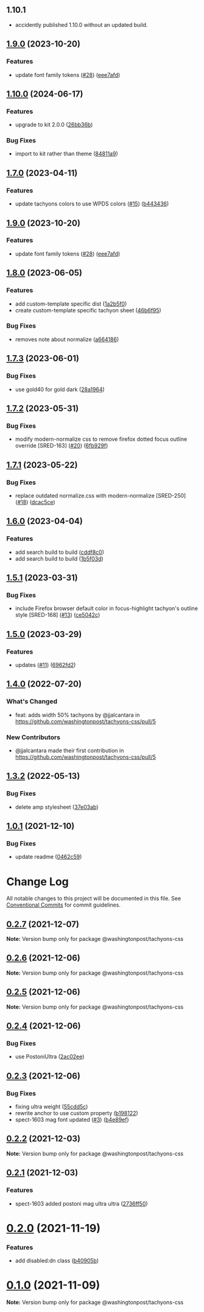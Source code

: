 ## 1.10.1

* accidently published 1.10.0 without an updated build.

## [1.9.0](https://github.com/washingtonpost/tachyons-css/compare/v1.8.0...v1.9.0) (2023-10-20)


### Features

* update font family tokens ([#28](https://github.com/washingtonpost/tachyons-css/issues/28)) ([eee7afd](https://github.com/washingtonpost/tachyons-css/commit/eee7afd045c37b298a739a23424f20a3d9a39fef))

## [1.10.0](https://github.com/washingtonpost/tachyons-css/compare/v1.9.0...v1.10.0) (2024-06-17)


### Features

* upgrade to kit 2.0.0 ([26bb36b](https://github.com/washingtonpost/tachyons-css/commit/26bb36b599e6f960e71543ac23cc3b84adb42149))


### Bug Fixes

* import to kit rather than theme ([84811a9](https://github.com/washingtonpost/tachyons-css/commit/84811a97b6444729540aebaa302772c34cda5769))

## [1.7.0](https://github.com/washingtonpost/tachyons-css/compare/v1.6.0...v1.7.0) (2023-04-11)


### Features

* update tachyons colors to use WPDS colors ([#15](https://github.com/washingtonpost/tachyons-css/issues/15)) ([b443436](https://github.com/washingtonpost/tachyons-css/commit/b443436c620a81ac2aaa9116941e2881cf724d25))

## [1.9.0](https://github.com/washingtonpost/tachyons-css/compare/v1.8.0...v1.9.0) (2023-10-20)


### Features

* update font family tokens ([#28](https://github.com/washingtonpost/tachyons-css/issues/28)) ([eee7afd](https://github.com/washingtonpost/tachyons-css/commit/eee7afd045c37b298a739a23424f20a3d9a39fef))

## [1.8.0](https://github.com/washingtonpost/tachyons-css/compare/v1.7.3...v1.8.0) (2023-06-05)


### Features

* add custom-template specific dist ([1a2b5f0](https://github.com/washingtonpost/tachyons-css/commit/1a2b5f0e5ee07923c8277853e505616c3a08589f))
* create custom-template specific tachyon sheet ([46b6f95](https://github.com/washingtonpost/tachyons-css/commit/46b6f95750c09df85cd8b809ec77b01313ddf0d3))


### Bug Fixes

* removes note about normalize ([a664186](https://github.com/washingtonpost/tachyons-css/commit/a664186f91d6beb854e8ec194eb2ed9cea0de818))

## [1.7.3](https://github.com/washingtonpost/tachyons-css/compare/v1.7.2...v1.7.3) (2023-06-01)


### Bug Fixes

* use gold40 for gold dark ([28a1964](https://github.com/washingtonpost/tachyons-css/commit/28a1964b005960767c1035db06f9d3dc3935d97f))

## [1.7.2](https://github.com/washingtonpost/tachyons-css/compare/v1.7.1...v1.7.2) (2023-05-31)


### Bug Fixes

* modify modern-normalize css to remove firefox dotted focus outline override [SRED-163] ([#20](https://github.com/washingtonpost/tachyons-css/issues/20)) ([6fb929f](https://github.com/washingtonpost/tachyons-css/commit/6fb929fc2533587ef4285f9d2acb3f663c7efd0f))

## [1.7.1](https://github.com/washingtonpost/tachyons-css/compare/v1.7.0...v1.7.1) (2023-05-22)


### Bug Fixes

* replace outdated normalize.css with modern-normalize [SRED-250] ([#18](https://github.com/washingtonpost/tachyons-css/issues/18)) ([dcac5ce](https://github.com/washingtonpost/tachyons-css/commit/dcac5cec3bfd88184900925b861f2fadd9861141))

## [1.6.0](https://github.com/washingtonpost/tachyons-css/compare/v1.5.1...v1.6.0) (2023-04-04)


### Features

* add search build to build ([cddf8c0](https://github.com/washingtonpost/tachyons-css/commit/cddf8c0f16e0733b7454d0b42f749ced506abc61))
* add search build to build ([1b5f03d](https://github.com/washingtonpost/tachyons-css/commit/1b5f03d1f0428821844d5f606db0ca96562c6a27))

## [1.5.1](https://github.com/washingtonpost/tachyons-css/compare/v1.5.0...v1.5.1) (2023-03-31)


### Bug Fixes

* include Firefox browser default color in focus-highlight tachyon's outline style [SRED-168] ([#13](https://github.com/washingtonpost/tachyons-css/issues/13)) ([ce5042c](https://github.com/washingtonpost/tachyons-css/commit/ce5042cf88b58f845971b08afc38aafacc674c3d))

## [1.5.0](https://github.com/washingtonpost/tachyons-css/compare/v1.4.0...v1.5.0) (2023-03-29)


### Features

* updates ([#11](https://github.com/washingtonpost/tachyons-css/issues/11)) ([6962fd2](https://github.com/washingtonpost/tachyons-css/commit/6962fd2de39a56656f678d77a0bb92c6e3079680))


## [1.4.0](https://github.com/washingtonpost/tachyons-css/compare/v1.3.2...v1.4.0) (2022-07-20)

### What's Changed
* feat: adds width 50% tachyons by @jjalcantara in https://github.com/washingtonpost/tachyons-css/pull/5

### New Contributors
* @jjalcantara made their first contribution in https://github.com/washingtonpost/tachyons-css/pull/5

## [1.3.2](https://github.com/washingtonpost/tachyons-css/compare/v1.3.1...v1.3.2) (2022-05-13)


### Bug Fixes

* delete amp stylesheet ([37e03ab](https://github.com/washingtonpost/tachyons-css/commit/37e03aba658aa0c7c51370eb6920850e9b43a963))

## [1.0.1](https://github.com/WPMedia/tachyons-css/compare/v1.0.0...v1.0.1) (2021-12-10)


### Bug Fixes

* update readme ([0462c59](https://github.com/WPMedia/tachyons-css/commit/0462c599bc70ac022b4c72fa99d612f2cea91fe1))

# Change Log

All notable changes to this project will be documented in this file.
See [Conventional Commits](https://conventionalcommits.org) for commit guidelines.

## [0.2.7](https://github.com/WPMedia/tachyons-css/compare/@washingtonpost/tachyons-css@0.2.6...@washingtonpost/tachyons-css@0.2.7) (2021-12-07)

**Note:** Version bump only for package @washingtonpost/tachyons-css





## [0.2.6](https://github.com/WPMedia/tachyons-css/compare/@washingtonpost/tachyons-css@0.2.5...@washingtonpost/tachyons-css@0.2.6) (2021-12-06)

**Note:** Version bump only for package @washingtonpost/tachyons-css





## [0.2.5](https://github.com/WPMedia/tachyons-css/compare/@washingtonpost/tachyons-css@0.2.4...@washingtonpost/tachyons-css@0.2.5) (2021-12-06)

**Note:** Version bump only for package @washingtonpost/tachyons-css





## [0.2.4](https://github.com/WPMedia/tachyons-css/compare/@washingtonpost/tachyons-css@0.2.3...@washingtonpost/tachyons-css@0.2.4) (2021-12-06)


### Bug Fixes

* use PostoniUltra ([2ac02ee](https://github.com/WPMedia/tachyons-css/commit/2ac02ee573cc6f3bcd00fbd357aba3e63adfbae8))





## [0.2.3](https://github.com/WPMedia/tachyons-css/compare/@washingtonpost/tachyons-css@0.2.2...@washingtonpost/tachyons-css@0.2.3) (2021-12-06)


### Bug Fixes

* fixing ultra weight ([55cdd5c](https://github.com/WPMedia/tachyons-css/commit/55cdd5c5e1b214b3161ff3404b93538015f761ac))
* rewrite anchor to use custom property ([b198122](https://github.com/WPMedia/tachyons-css/commit/b19812214185c7fba99f83fae3f0e5f804c85259))
* spect-1603 mag font updated ([#3](https://github.com/WPMedia/tachyons-css/issues/3)) ([b4e89ef](https://github.com/WPMedia/tachyons-css/commit/b4e89ef0013a6138decc570c8558c7c634384327))





## [0.2.2](https://github.com/WPMedia/tachyons-css/compare/@washingtonpost/tachyons-css@0.2.1...@washingtonpost/tachyons-css@0.2.2) (2021-12-03)

**Note:** Version bump only for package @washingtonpost/tachyons-css





## [0.2.1](https://github.com/WPMedia/tachyons-css/compare/@washingtonpost/tachyons-css@0.2.0...@washingtonpost/tachyons-css@0.2.1) (2021-12-03)

### Features

- spect-1603 added postoni mag ultra ultra ([2736ff50](https://github.com/WPMedia/tachyons-css/commit/2736ff50))

# [0.2.0](https://github.com/WPMedia/tachyons-css/compare/@washingtonpost/tachyons-css@0.1.0...@washingtonpost/tachyons-css@0.2.0) (2021-11-19)

### Features

- add disabled:dn class ([b40905b](https://github.com/WPMedia/tachyons-css/commit/b40905b44c70d6fb5756c4f61227d58fad444cbf))

# [0.1.0](https://github.com/WPMedia/tachyons-css/compare/@washingtonpost/tachyons-css@0.1.0-beta.2...@washingtonpost/tachyons-css@0.1.0) (2021-11-09)

**Note:** Version bump only for package @washingtonpost/tachyons-css
